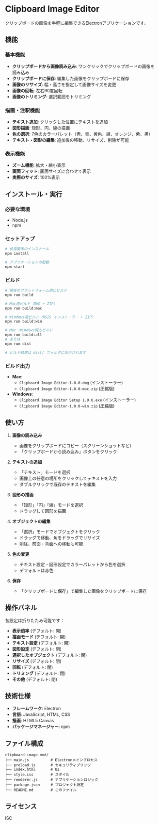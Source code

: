 # Clipboard Image Editor

クリップボードの画像を手軽に編集できるElectronアプリケーションです。

## 機能

### 基本機能
- **クリップボードから画像読み込み**: ワンクリックでクリップボードの画像を読み込み
- **クリップボードに保存**: 編集した画像をクリップボードに保存
- **画像のリサイズ**: 幅・高さを指定して画像サイズを変更
- **画像の回転**: 左右90度回転
- **画像のトリミング**: 選択範囲をトリミング

### 描画・注釈機能
- **テキスト追加**: クリックした位置にテキストを追加
- **図形描画**: 矩形、円、線の描画
- **色の選択**: 7色のカラーパレット（赤、青、黄色、緑、オレンジ、紫、黒）
- **テキスト・図形の編集**: 追加後の移動、リサイズ、削除が可能

### 表示機能
- **ズーム機能**: 拡大・縮小表示
- **画面フィット**: 画面サイズに合わせて表示
- **実際のサイズ**: 100%表示

## インストール・実行

### 必要な環境
- Node.js
- npm

### セットアップ
```bash
# 依存関係のインストール
npm install

# アプリケーションの起動
npm start
```

### ビルド
```bash
# 現在のプラットフォーム用にビルド
npm run build

# Mac用ビルド（DMG + ZIP）
npm run build:mac

# Windows用ビルド（NSIS インストーラー + ZIP）
npm run build:win

# Mac・Windows両方ビルド
npm run build:all
# または
npm run dist

# ビルド結果は dist/ フォルダに出力されます
```

### ビルド出力
- **Mac**: 
  - `Clipboard Image Editor-1.0.0.dmg` (インストーラー)
  - `Clipboard Image Editor-1.0.0-mac.zip` (圧縮版)
- **Windows**: 
  - `Clipboard Image Editor Setup 1.0.0.exe` (インストーラー)
  - `Clipboard Image Editor-1.0.0-win.zip` (圧縮版)

## 使い方

1. **画像の読み込み**
   - 画像をクリップボードにコピー（スクリーンショットなど）
   - 「クリップボードから読み込み」ボタンをクリック

2. **テキストの追加**
   - 「テキスト」モードを選択
   - 画像上の任意の場所をクリックしてテキストを入力
   - ダブルクリックで既存のテキストを編集

3. **図形の描画**
   - 「矩形」「円」「線」モードを選択
   - ドラッグして図形を描画

4. **オブジェクトの編集**
   - 「選択」モードでオブジェクトをクリック
   - ドラッグで移動、角をドラッグでリサイズ
   - 削除、前面・背面への移動も可能

5. **色の変更**
   - テキスト設定・図形設定でカラーパレットから色を選択
   - デフォルトは赤色

6. **保存**
   - 「クリップボードに保存」で編集した画像をクリップボードに保存

## 操作パネル

各設定は折りたたみ可能です：

- **表示倍率** (デフォルト: 開)
- **描画モード** (デフォルト: 開)
- **テキスト設定** (デフォルト: 開)
- **図形設定** (デフォルト: 閉)
- **選択したオブジェクト** (デフォルト: 閉)
- **リサイズ** (デフォルト: 閉)
- **回転** (デフォルト: 閉)
- **トリミング** (デフォルト: 閉)
- **その他** (デフォルト: 閉)

## 技術仕様

- **フレームワーク**: Electron
- **言語**: JavaScript, HTML, CSS
- **描画**: HTML5 Canvas
- **パッケージマネージャー**: npm

## ファイル構成

```
clipboard-image-mod/
├── main.js          # Electronメインプロセス
├── preload.js       # セキュリティブリッジ
├── index.html       # UI
├── style.css        # スタイル
├── renderer.js      # アプリケーションロジック
├── package.json     # プロジェクト設定
└── README.md        # このファイル
```

## ライセンス

ISC